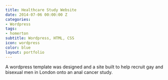 ```yaml
---
title: Healthcare Study Website
date: 2014-07-06 00:00:00 Z
categories:
- Wordpress
tags:
- homerton
subtitle: Wordpress, HTML, CSS
icon: wordpress
color: blue
layout: portfolio
---
```


A wordpress template was designed and a site built to help recruit gay and bisexual men in London onto an anal cancer study.
